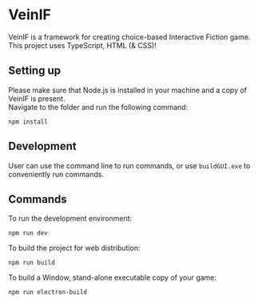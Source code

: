 # VeinIF
VeinIF is a framework for creating choice-based Interactive Fiction game.\
This project uses TypeScript, HTML (& CSS)! 
## Setting up
Please make sure that Node.js is installed in your machine and a copy of VeinIF is present.\
Navigate to the folder and run the following command:
```
npm install
```
## Development
User can use the command line to run commands, or use `buildGUI.exe` to conveniently run commands.
## Commands
To run the development environment:
```
npm run dev
```
To build the project for web distribution:
```
npm run build
```
To build a Window, stand-alone executable copy of your game:
```
npm run electron-build
```
